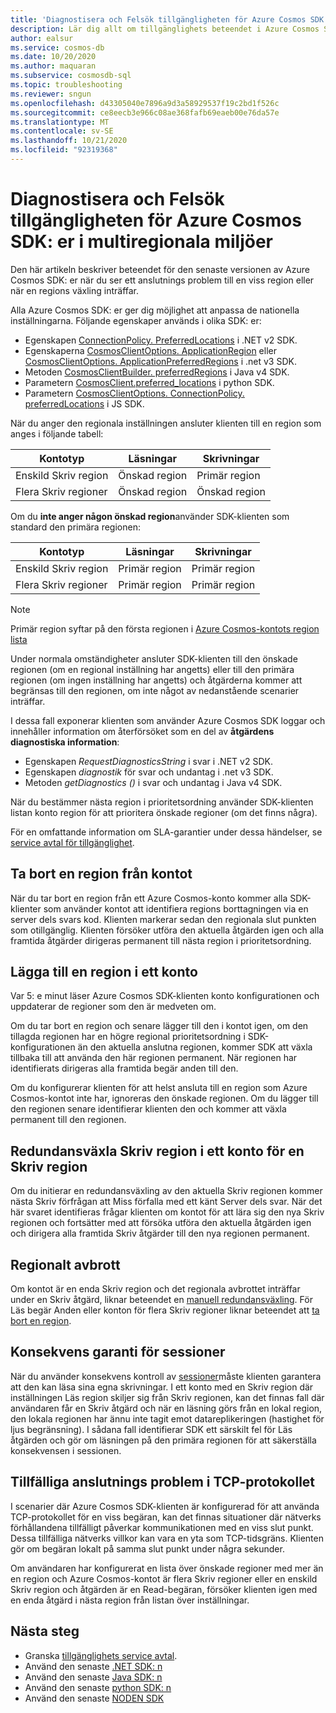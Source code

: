 ```yaml
---
title: 'Diagnostisera och Felsök tillgängligheten för Azure Cosmos SDK: er i multiregionala miljöer'
description: Lär dig allt om tillgänglighets beteendet i Azure Cosmos SDK när du arbetar i flera regionala miljöer.
author: ealsur
ms.service: cosmos-db
ms.date: 10/20/2020
ms.author: maquaran
ms.subservice: cosmosdb-sql
ms.topic: troubleshooting
ms.reviewer: sngun
ms.openlocfilehash: d43305040e7896a9d3a58929537f19c2bd1f526c
ms.sourcegitcommit: ce8eecb3e966c08ae368fafb69eaeb00e76da57e
ms.translationtype: MT
ms.contentlocale: sv-SE
ms.lasthandoff: 10/21/2020
ms.locfileid: "92319368"
---
```

# <a name="diagnose-and-troubleshoot-the-availability-of-azure-cosmos-sdks-in-multiregional-environments"></a>Diagnostisera och Felsök tillgängligheten för Azure Cosmos SDK: er i multiregionala miljöer

Den här artikeln beskriver beteendet för den senaste versionen av Azure Cosmos SDK: er när du ser ett anslutnings problem till en viss region eller när en regions växling inträffar.

Alla Azure Cosmos SDK: er ger dig möjlighet att anpassa de nationella inställningarna. Följande egenskaper används i olika SDK: er:

* Egenskapen [ConnectionPolicy. PreferredLocations](/dotnet/api/microsoft.azure.documents.client.connectionpolicy.preferredlocations) i .NET v2 SDK.
* Egenskaperna [CosmosClientOptions. ApplicationRegion](/dotnet/api/microsoft.azure.cosmos.cosmosclientoptions.applicationregion) eller [CosmosClientOptions. ApplicationPreferredRegions](/dotnet/api/microsoft.azure.cosmos.cosmosclientoptions.applicationpreferredregions) i .net v3 SDK.
* Metoden [CosmosClientBuilder. preferredRegions](/java/api/com.azure.cosmos.cosmosclientbuilder.preferredregions) i Java v4 SDK.
* Parametern [CosmosClient.preferred_locations](/python/api/azure-cosmos/azure.cosmos.cosmos_client.cosmosclient) i python SDK.
* Parametern [CosmosClientOptions. ConnectionPolicy. preferredLocations](/javascript/api/@azure/cosmos/connectionpolicy#preferredlocations) i JS SDK.

När du anger den regionala inställningen ansluter klienten till en region som anges i följande tabell:

|Kontotyp |Läsningar |Skrivningar |
|------------------------|--|--|
| Enskild Skriv region | Önskad region | Primär region  |
| Flera Skriv regioner | Önskad region | Önskad region  |

Om du **inte anger någon önskad region**använder SDK-klienten som standard den primära regionen:

|Kontotyp |Läsningar |Skrivningar |
|------------------------|--|--|
| Enskild Skriv region | Primär region | Primär region |
| Flera Skriv regioner | Primär region  | Primär region  |

> [!NOTE]
> Primär region syftar på den första regionen i [Azure Cosmos-kontots region lista](distribute-data-globally.md)

Under normala omständigheter ansluter SDK-klienten till den önskade regionen (om en regional inställning har angetts) eller till den primära regionen (om ingen inställning har angetts) och åtgärderna kommer att begränsas till den regionen, om inte något av nedanstående scenarier inträffar.

I dessa fall exponerar klienten som använder Azure Cosmos SDK loggar och innehåller information om återförsöket som en del av **åtgärdens diagnostiska information**:

* Egenskapen *RequestDiagnosticsString* i svar i .NET v2 SDK.
* Egenskapen *diagnostik* för svar och undantag i .net v3 SDK.
* Metoden *getDiagnostics ()* i svar och undantag i Java v4 SDK.

När du bestämmer nästa region i prioritetsordning använder SDK-klienten listan konto region för att prioritera önskade regioner (om det finns några).

För en omfattande information om SLA-garantier under dessa händelser, se [service avtal för tillgänglighet](high-availability.md#slas-for-availability).

## <a name="removing-a-region-from-the-account"></a><a id="remove-region"></a>Ta bort en region från kontot

När du tar bort en region från ett Azure Cosmos-konto kommer alla SDK-klienter som använder kontot att identifiera regions borttagningen via en server dels svars kod. Klienten markerar sedan den regionala slut punkten som otillgänglig. Klienten försöker utföra den aktuella åtgärden igen och alla framtida åtgärder dirigeras permanent till nästa region i prioritetsordning.

## <a name="adding-a-region-to-an-account"></a>Lägga till en region i ett konto

Var 5: e minut läser Azure Cosmos SDK-klienten konto konfigurationen och uppdaterar de regioner som den är medveten om.

Om du tar bort en region och senare lägger till den i kontot igen, om den tillagda regionen har en högre regional prioritetsordning i SDK-konfigurationen än den aktuella anslutna regionen, kommer SDK att växla tillbaka till att använda den här regionen permanent. När regionen har identifierats dirigeras alla framtida begär anden till den.

Om du konfigurerar klienten för att helst ansluta till en region som Azure Cosmos-kontot inte har, ignoreras den önskade regionen. Om du lägger till den regionen senare identifierar klienten den och kommer att växla permanent till den regionen.

## <a name="fail-over-the-write-region-in-a-single-write-region-account"></a><a id="manual-failover-single-region"></a>Redundansväxla Skriv region i ett konto för en Skriv region

Om du initierar en redundansväxling av den aktuella Skriv regionen kommer nästa Skriv förfrågan att Miss förfalla med ett känt Server dels svar. När det här svaret identifieras frågar klienten om kontot för att lära sig den nya Skriv regionen och fortsätter med att försöka utföra den aktuella åtgärden igen och dirigera alla framtida Skriv åtgärder till den nya regionen permanent.

## <a name="regional-outage"></a>Regionalt avbrott

Om kontot är en enda Skriv region och det regionala avbrottet inträffar under en Skriv åtgärd, liknar beteendet en [manuell redundansväxling](#manual-failover-single-region). För Läs begär Anden eller konton för flera Skriv regioner liknar beteendet att [ta bort en region](#remove-region).

## <a name="session-consistency-guarantees"></a>Konsekvens garanti för sessioner

När du använder konsekvens kontroll av [sessioner](consistency-levels.md#guarantees-associated-with-consistency-levels)måste klienten garantera att den kan läsa sina egna skrivningar. I ett konto med en Skriv region där inställningen Läs region skiljer sig från Skriv regionen, kan det finnas fall där användaren får en Skriv åtgärd och när en läsning görs från en lokal region, den lokala regionen har ännu inte tagit emot datareplikeringen (hastighet för ljus begränsning). I sådana fall identifierar SDK ett särskilt fel för Läs åtgärden och gör om läsningen på den primära regionen för att säkerställa konsekvensen i sessionen.

## <a name="transient-connectivity-issues-on-tcp-protocol"></a>Tillfälliga anslutnings problem i TCP-protokollet

I scenarier där Azure Cosmos SDK-klienten är konfigurerad för att använda TCP-protokollet för en viss begäran, kan det finnas situationer där nätverks förhållandena tillfälligt påverkar kommunikationen med en viss slut punkt. Dessa tillfälliga nätverks villkor kan vara en yta som TCP-tidsgräns. Klienten gör om begäran lokalt på samma slut punkt under några sekunder.

Om användaren har konfigurerat en lista över önskade regioner med mer än en region och Azure Cosmos-kontot är flera Skriv regioner eller en enskild Skriv region och åtgärden är en Read-begäran, försöker klienten igen med en enda åtgärd i nästa region från listan över inställningar.

## <a name="next-steps"></a>Nästa steg

* Granska [tillgänglighets service avtal](high-availability.md#slas-for-availability).
* Använd den senaste [.NET SDK: n](sql-api-sdk-dotnet-standard.md)
* Använd den senaste [Java SDK: n](sql-api-sdk-java-v4.md)
* Använd den senaste [python SDK: n](sql-api-sdk-python.md)
* Använd den senaste [NODEN SDK](sql-api-sdk-node.md)
